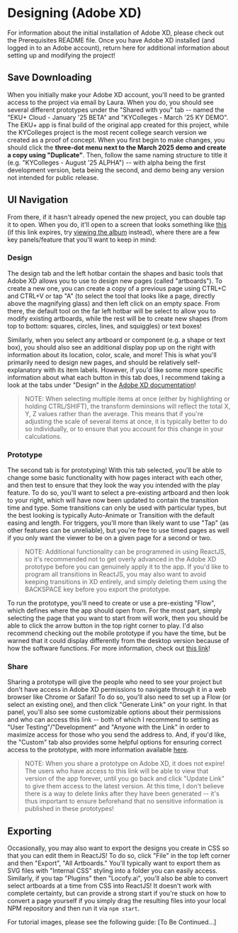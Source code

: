 # Designing (Adobe XD)
For information about the initial installation of Adobe XD, please check out the Prerequisites README file. Once you have Adobe XD installed (and logged in to an Adobe account), return here for additional information about setting up and modifying the project!

## Save Downloading
When you initially make your Adobe XD account, you'll need to be granted access to the project via email by Laura. When you do, you should see several different prototypes under the "Shared with you" tab -- named the "EKU+ Cloud - January '25 BETA" and "KYColleges - March '25 KY DEMO". The EKU+ app is final build of the original app created for this project, while the KYColleges project is the most recent college search version we created as a proof of concept. When you first begin to make changes, you should click the **three-dot menu next to the March 2025 demo and create a copy using "Duplicate"**. Then, follow the same naming structure to title it (e.g. "KYColleges - August '25 ALPHA") -- with alpha being the first development version, beta being the second, and demo being any version not intended for public release.

## UI Navigation
From there, if it hasn't already opened the new project, you can double tap it to open. When you do, it'll open to a screen that looks something like [this](https://i.imgur.com/C58mTtk.png) (if this link expires, try [viewing the album](https://imgur.com/a/eUbtQCo) instead), where there are a few key panels/feature that you'll want to keep in mind:

### Design 
The design tab and the left hotbar contain the shapes and basic tools that Adobe XD allows you to use to design new pages (called "artboards"). To create a new one, you can create a copy of a previous page using CTRL+C and CTRL+V or tap "A" (to select the tool that looks like a page, directly above the magnifying glass) and then left click on an empty space. From there, the default tool on the far left hotbar will be select to allow you to modify existing artboards, while the rest will be to create new shapes (from top to bottom: squares, circles, lines, and squiggles) or text boxes! 

Similarly, when you select any artboard or component (e.g. a shape or text box), you should also see an additional display pop up on the right with information about its location, color, scale, and more! This is what you'll primarily need to design new pages, and should be relatively self-explanatory with its item labels. However, if you'd like some more specific information about what each button in this tab does, I recommend taking a look at the tabs under "Design" in the [Adobe XD documentation](https://helpx.adobe.com/xd/help/get-started-with-artboards-in-XD.html)!
> NOTE: When selecting multiple items at once (either by highlighting or holding CTRL/SHIFT), the transform deminsions will reflect the total X, Y, Z values rather than the average. This means that if you're adjusting the scale of several items at once, it is typically better to do so individually, or to ensure that you account for this change in your calculations.

### Prototype
The second tab is for prototyping! With this tab selected, you'll be able to change some basic functionality with how pages interact with each other, and then test to ensure that they look the way you intended with the play feature. To do so, you'll want to select a pre-existing artboard and then look to your right, which will have now been updated to contain the transition time and type. Some transitions can only be used with particular types, but the best looking is typically Auto-Animate or Transition with the default easing and length. For triggers, you'll more than likely want to use "Tap" (as other features can be unreliable), but you're free to use timed pages as well if you only want the viewer to be on a given page for a second or two. 
> NOTE: Additional functionality can be programmed in using ReactJS, so it's recommended not to get overly advanced in the Adobe XD prototype before you can genuinely apply it to the app. If you'd like to program all transitions in ReactJS, you may also want to avoid keeping transitions in XD entirely, and simply deleting them using the BACKSPACE key before you export the prototype.

To run the prototype, you'll need to create or use a pre-existing "Flow", which defines where the app should open from. For the most part, simply selecting the page that you want to start from will work, then you should be able to click the arrow button in the top right corner to play. I'd also recommend checking out the mobile prototype if you have the time, but be warned that it could display differently from the desktop version because of how the software functions. For more information, check out [this link](https://helpx.adobe.com/xd/help/preview-mobile.html)!

### Share
Sharing a prototype will give the people who need to see your project but don't have access in Adobe XD permissions to navigate through it in a web browser like Chrome or Safari! To do so, you'll also need to set up a Flow (or select an existing one), and then click "Generate Link" on your right. In that panel, you'll also see some customizable options about their permissions and who can access this link -- both of which I recommend to setting as "User Testing"/"Development" and "Anyone with the Link" in order to maximize access for those who you send the address to. And, if you'd like, the "Custom" tab also provides some helpful options for ensuring correct access to the prototype, with more information available [here](https://helpx.adobe.com/xd/help/share-designs-prototypes.html).
> NOTE: When you share a prototype on Adobe XD, it does not expire! The users who have access to this link will be able to view that version of the app forever, until you go back and click "Update Link" to give them access to the latest version. At this time, I don't believe there is a way to delete links after they have been generated -- it's thus important to ensure beforehand that no sensitive information is published in these prototypes!

## Exporting
Occasionally, you may also want to export the designs you create in CSS so that you can edit them in ReactJS! To do so, click "File" in the top left corner and then "Export", "All Artboards." You'll typically want to export them as SVG files with "Internal CSS" styling into a folder you can easily access. Similarly, if you tap "Plugins" then "Locofy.ai", you'll also be able to convert select artboards at a time from CSS into ReactJS! It doesn't work with complete certainty, but can provide a strong start if you're stuck on how to convert a page yourself if you simply drag the resulting files into your local NPM repository and then run it via `npm start`. 

For tutorial images, please see the following guide:
[To Be Continued...]

